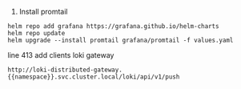 1. Install promtail
```
helm repo add grafana https://grafana.github.io/helm-charts
helm repo update
helm upgrade --install promtail grafana/promtail -f values.yaml
```

line 413 add clients loki gateway
```
http://loki-distributed-gateway.{{namespace}}.svc.cluster.local/loki/api/v1/push
```